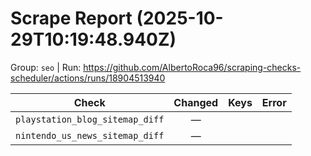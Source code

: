 # Scrape Report (2025-10-29T10:19:48.940Z)

Group: `seo`  |  Run: https://github.com/AlbertoRoca96/scraping-checks-scheduler/actions/runs/18904513940

| Check | Changed | Keys | Error |
|---|:---:|:--|:--|
| `playstation_blog_sitemap_diff` | — |  |  |
| `nintendo_us_news_sitemap_diff` | — |  |  |
